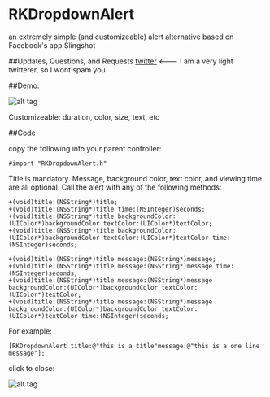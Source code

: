 RKDropdownAlert
======================

an extremely simple (and customizeable) alert alternative based on Facebook's app Slingshot

##Updates, Questions, and Requests
[twitter](https://twitter.com/cwRichardKim) <--- I am a very light twitterer, so I wont spam you

##Demo:

![alt tag](http://i.imgur.com/i5RRpjX.gif?1)

Customizeable: duration, color, size, text, etc

##Code


copy the following into your parent controller:
``` objc
#import "RKDropdownAlert.h"
```

Title is mandatory. Message, background color, text color, and viewing time are all optional. Call the alert with any of the following methods:

``` objc
+(void)title:(NSString*)title;
+(void)title:(NSString*)title time:(NSInteger)seconds;
+(void)title:(NSString*)title backgroundColor:(UIColor*)backgroundColor textColor:(UIColor*)textColor;
+(void)title:(NSString*)title backgroundColor:(UIColor*)backgroundColor textColor:(UIColor*)textColor time:(NSInteger)seconds;

+(void)title:(NSString*)title message:(NSString*)message;
+(void)title:(NSString*)title message:(NSString*)message time:(NSInteger)seconds;
+(void)title:(NSString*)title message:(NSString*)message backgroundColor:(UIColor*)backgroundColor textColor:(UIColor*)textColor;
+(void)title:(NSString*)title message:(NSString*)message backgroundColor:(UIColor*)backgroundColor textColor:(UIColor*)textColor time:(NSInteger)seconds;
```

For example:
``` objc
[RKDropdownAlert title:@"this is a title"message:@"this is a one line message"];
```

click to close:

![alt tag](http://i.imgur.com/GaVlsT0.gif?1)
